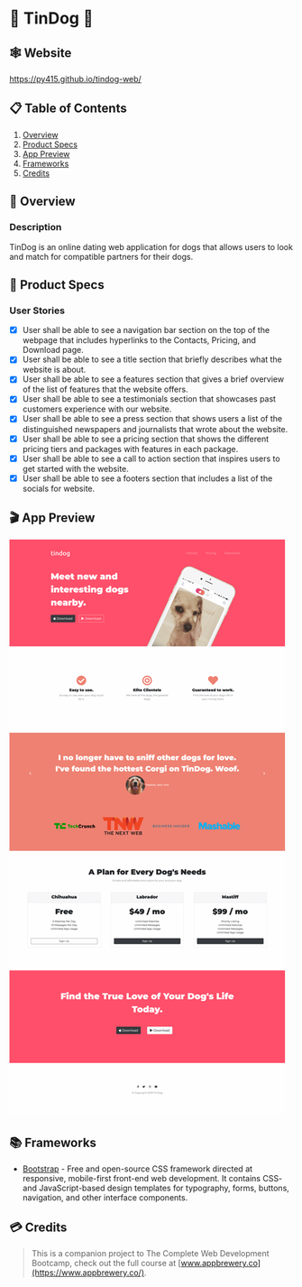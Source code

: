 # 💖 TinDog 🐶
## 🕸 Website

https://py415.github.io/tindog-web/

## 📋 Table of Contents

1. [Overview](#-Overview)
2. [Product Specs](#-Product-Specs)
3. [App Preview](#-App-Preview)
4. [Frameworks](#-Frameworks)
5. [Credits](#-Credits)

## 👀 Overview
### Description

TinDog is an online dating web application for dogs that allows users to look and match for compatible partners for their dogs.

## 📕 Product Specs
### User Stories

- [x] User shall be able to see a navigation bar section on the top of the webpage that includes hyperlinks to the Contacts, Pricing, and Download page.
- [x] User shall be able to see a title section that briefly describes what the website is about.
- [x] User shall be able to see a features section that gives a brief overview of the list of features that the website offers.
- [x] User shall be able to see a testimonials section that showcases past customers experience with our website.
- [x] User shall be able to see a press section that shows users a list of the distinguished newspapers and journalists that wrote about the website.
- [x] User shall be able to see a pricing section that shows the different pricing tiers and packages with features in each package.
- [x] User shall be able to see a call to action section that inspires users to get started with the website.
- [x] User shall be able to see a footers section that includes a list of the socials for website.

## 🎬 App Preview

<img src="https://raw.githubusercontent.com/py415/app-resources/master/Mockups/web/compressed/2.%20tindog-full-screen.png">

## 📚 Frameworks

- [Bootstrap](https://github.com/twbs/bootstrap) - Free and open-source CSS framework directed at responsive, mobile-first front-end web development. It contains CSS- and JavaScript-based design templates for typography, forms, buttons, navigation, and other interface components.

## 💳 Credits

> This is a companion project to The Complete Web Development Bootcamp, check out the full course at [www.appbrewery.co](https://www.appbrewery.co/).
